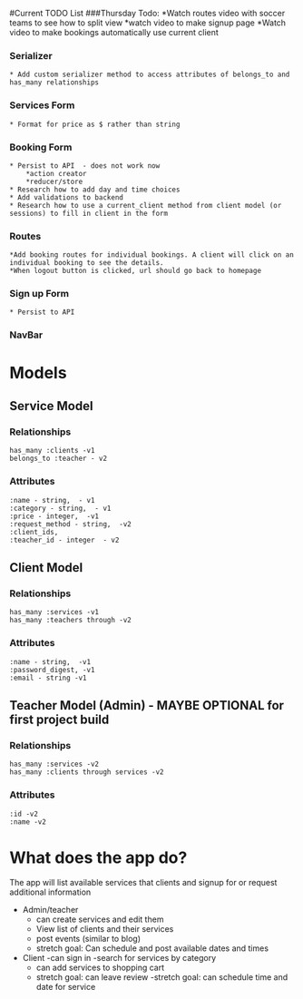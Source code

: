 #Current TODO List
###Thursday Todo:
*Watch routes video with soccer teams to see how to split view
*watch video to make signup page
*Watch video to make bookings automatically use current client


### Serializer
    * Add custom serializer method to access attributes of belongs_to and has_many relationships

### Services Form
    * Format for price as $ rather than string

### Booking Form
    * Persist to API  - does not work now
        *action creator
        *reducer/store
    * Research how to add day and time choices
    * Add validations to backend
    * Research how to use a current_client method from client model (or sessions) to fill in client in the form

### Routes
    *Add booking routes for individual bookings. A client will click on an individual booking to see the details.
    *When logout button is clicked, url should go back to homepage

### Sign up Form

    * Persist to API

### NavBar






# Models 
## Service Model
### Relationships
    has_many :clients -v1
    belongs_to :teacher - v2 
### Attributes
    :name - string,  - v1
    :category - string,  - v1
    :price - integer,  -v1
    :request_method - string,  -v2
    :client_ids, 
    :teacher_id - integer  - v2


## Client Model
### Relationships
    has_many :services -v1
    has_many :teachers through -v2
### Attributes
    :name - string,  -v1
    :password_digest, -v1
    :email - string -v1

## Teacher Model (Admin) - MAYBE OPTIONAL for first project build
### Relationships
    has_many :services -v2
    has_many :clients through services -v2

### Attributes
    :id -v2
    :name -v2

# What does the app do?
The app will list available services that clients and signup for or request additional information
- Admin/teacher 
    - can create services and edit them
    - View list of clients and their services
    - post events (similar to blog)
    - stretch goal: Can schedule and post available dates and times
- Client 
    -can sign in 
    -search for services by category
    - can add services to shopping cart
    - stretch goal: can leave review
    -stretch goal: can schedule time and date for service

